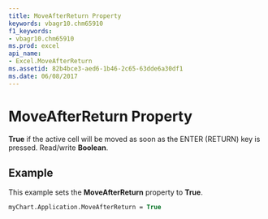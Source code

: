 ```yaml
---
title: MoveAfterReturn Property
keywords: vbagr10.chm65910
f1_keywords:
- vbagr10.chm65910
ms.prod: excel
api_name:
- Excel.MoveAfterReturn
ms.assetid: 82b4bce3-aed6-1b46-2c65-63dde6a30df1
ms.date: 06/08/2017
---
```



# MoveAfterReturn Property

 **True** if the active cell will be moved as soon as the ENTER (RETURN) key is pressed. Read/write **Boolean**.


## Example

This example sets the **MoveAfterReturn** property to **True**.


```vb
myChart.Application.MoveAfterReturn = True
```


